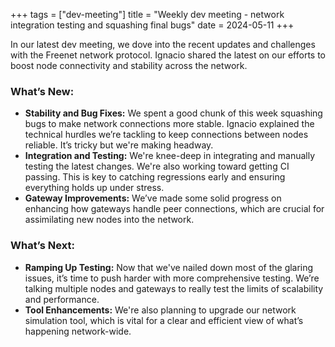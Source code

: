 +++
tags = ["dev-meeting"]
title = "Weekly dev meeting - network integration testing and squashing final bugs"
date = 2024-05-11
+++

In our latest dev meeting, we dove into the recent updates and challenges with the Freenet network
protocol. Ignacio shared the latest on our efforts to boost node connectivity and stability across
the network.

### What’s New:

- **Stability and Bug Fixes:** We spent a good chunk of this week squashing bugs to make network
  connections more stable. Ignacio explained the technical hurdles we’re tackling to keep
  connections between nodes reliable. It’s tricky but we're making headway.
- **Integration and Testing:** We're knee-deep in integrating and manually testing the latest
  changes. We're also working toward getting CI passing. This is key to catching regressions early
  and ensuring everything holds up under stress.
- **Gateway Improvements:** We’ve made some solid progress on enhancing how gateways handle peer
  connections, which are crucial for assimilating new nodes into the network.

### What’s Next:

- **Ramping Up Testing:** Now that we've nailed down most of the glaring issues, it’s time to push
  harder with more comprehensive testing. We’re talking multiple nodes and gateways to really test
  the limits of scalability and performance.
- **Tool Enhancements:** We're also planning to upgrade our network simulation tool, which is vital
  for a clear and efficient view of what’s happening network-wide.
